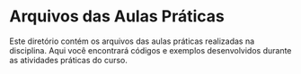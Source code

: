 # Arquivos das Aulas Práticas

Este diretório contém os arquivos das aulas práticas realizadas na disciplina. Aqui você encontrará códigos e exemplos desenvolvidos durante as atividades práticas do curso.
